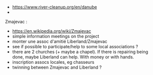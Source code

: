 

* https://www.river-cleanup.org/en/danube
* <br>

Zmajevac : 
* https://en.wikipedia.org/wiki/Zmajevac
* simple information meetings on the project
* monter une assoc d'amitié Liberland/Zmajevac
* see if possible to participate/help to some local associations ?
* there are 2 churches (+ maybe a chapel). If there is repairing being done, maybe Liberland can help. With money or with hands.
* inscription assocs locales, eg chasseurs
* twinning between Zmajevac and Liberland ?

<br>

<!--
purchasing land from owners, with money but also by exchange with land on Liberland
-->

